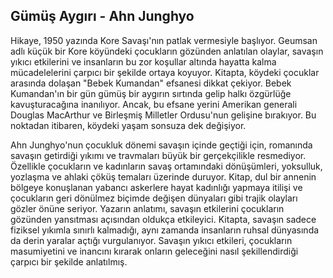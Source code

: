 ## Gümüş Aygırı - Ahn Junghyo

Hikaye, 1950 yazında Kore Savaşı'nın patlak vermesiyle başlıyor. Geumsan adlı küçük bir Kore köyündeki çocukların gözünden anlatılan olaylar, savaşın yıkıcı etkilerini ve insanların bu zor koşullar altında hayatta kalma mücadelelerini çarpıcı bir şekilde ortaya koyuyor. Kitapta, köydeki çocuklar arasında dolaşan "Bebek Kumandan" efsanesi dikkat çekiyor. Bebek Kumandan'ın bir gün gümüş bir aygırın sırtında gelip halkı özgürlüğe kavuşturacağına inanılıyor. Ancak, bu efsane yerini Amerikan generali Douglas MacArthur ve Birleşmiş Milletler Ordusu'nun gelişine bırakıyor. Bu noktadan itibaren, köydeki yaşam sonsuza dek değişiyor.

Ahn Junghyo'nun çocukluk dönemi savaşın içinde geçtiği için, romanında savaşın getirdiği yıkımı ve travmaları büyük bir gerçekçilikle resmediyor. Özellikle çocukların ve kadınların savaş ortamındaki dönüşümleri, yoksulluk, yozlaşma ve ahlaki çöküş temaları üzerinde duruyor. Kitap, dul bir annenin bölgeye konuşlanan yabancı askerlere hayat kadınlığı yapmaya itilişi ve çocukların geri dönülmez biçimde değişen dünyaları gibi trajik olayları gözler önüne seriyor. Yazarın anlatımı, savaşın etkilerini çocukların gözünden yansıtması açısından oldukça etkileyici. Kitapta, savaşın sadece fiziksel yıkımla sınırlı kalmadığı, aynı zamanda insanların ruhsal dünyasında da derin yaralar açtığı vurgulanıyor. Savaşın yıkıcı etkileri, çocukların masumiyetini ve inancını kırarak onların geleceğini nasıl şekillendirdiği çarpıcı bir şekilde anlatılmış.
















